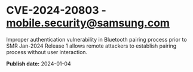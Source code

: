 # CVE-2024-20803 - mobile.security@samsung.com

Improper authentication vulnerability in Bluetooth pairing process prior to SMR Jan-2024 Release 1 allows remote attackers to establish pairing process without user interaction.

**Publish date:** 2024-01-04
